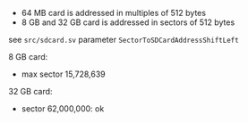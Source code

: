 * 64 MB card is addressed in multiples of 512 bytes
* 8 GB and 32 GB card is addressed in sectors of 512 bytes

see `src/sdcard.sv` parameter `SectorToSDCardAddressShiftLeft`

8 GB card:
* max sector 15,728,639

32 GB card:
* sector 62,000,000: ok
